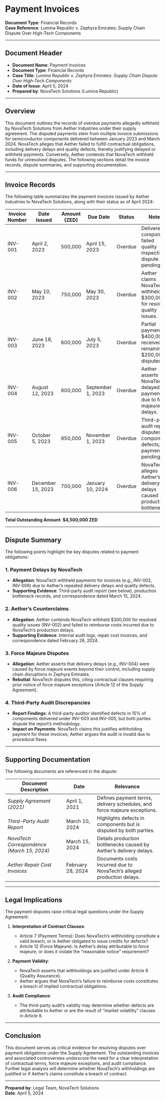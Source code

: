 

# **Payment Invoices**  
**Document Type**: Financial Records  
**Case Reference**: Lumina Republic v. Zephyra Emirates: Supply Chain Dispute Over High-Tech Components  

---

## **Document Header**  
- **Document Name**: Payment Invoices  
- **Document Type**: Financial Records  
- **Case Title**: *Lumina Republic v. Zephyra Emirates: Supply Chain Dispute Over High-Tech Components*  
- **Date of Issue**: April 5, 2024  
- **Prepared by**: NovaTech Solutions (Lumina Republic)  

---

## **Overview**  
This document outlines the records of overdue payments allegedly withheld by NovaTech Solutions from Aether Industries under their supply agreement. The disputed payments stem from multiple invoice submissions for semiconductor components delivered between January 2023 and March 2024. NovaTech alleges that Aether failed to fulfill contractual obligations, including delivery delays and quality defects, thereby justifying delayed or withheld payments. Conversely, Aether contends that NovaTech withheld funds for unresolved disputes. The following sections detail the invoice records, dispute summaries, and supporting documentation.  

---

## **Invoice Records**  
The following table summarizes the payment invoices issued by Aether Industries to NovaTech Solutions, along with their status as of April 2024:  

| **Invoice Number** | **Date Issued** | **Amount (ZED)** | **Due Date** | **Status**       | **Notes**                                                                 |
|--------------------|------------------|-------------------|---------------|------------------|---------------------------------------------------------------------------|
| INV-001            | April 2, 2023    | 500,000           | April 15, 2023| Overdue          | Delivered components failed quality inspection; dispute pending.         |
| INV-002            | May 10, 2023     | 750,000           | May 30, 2023  | Overdue          | Aether claims NovaTech withheld $300,000 for resolved quality issues.    |
| INV-003            | June 18, 2023    | 600,000           | July 5, 2023  | Overdue          | Partial payment of $400,000 received; remaining $200,000 disputed.       |
| INV-004            | August 12, 2023  | 800,000           | September 1, 2023 | Overdue | Aether asserts NovaTech delayed payment due to force majeure delays.     |
| INV-005            | October 5, 2023  | 950,000           | November 1, 2023 | Overdue | Third-party audit report disputes component defects; payment pending.     |
| INV-006            | December 15, 2023| 700,000           | January 10, 2024 | Overdue | NovaTech alleges Aether’s delivery delays caused production bottlenecks. |

**Total Outstanding Amount**: **$4,500,000 ZED**  

---

## **Dispute Summary**  
The following points highlight the key disputes related to payment obligations:  

### 1. **Payment Delays by NovaTech**  
- **Allegation**: NovaTech withheld payments for invoices (e.g., INV-002, INV-006) due to Aether’s repeated delivery delays and quality defects.  
- **Supporting Evidence**: Third-party audit report (see below), production bottleneck records, and correspondence dated March 15, 2024.  

### 2. **Aether’s Counterclaims**  
- **Allegation**: Aether contends NovaTech withheld $300,000 for resolved quality issues (INV-002) and failed to reimburse costs incurred due to NovaTech’s production delays.  
- **Supporting Evidence**: Internal audit logs, repair cost invoices, and correspondence dated February 28, 2024.  

### 3. **Force Majeure Disputes**  
- **Allegation**: Aether asserts that delivery delays (e.g., INV-004) were caused by force majeure events beyond their control, including supply chain disruptions in Zephyra Emirates.  
- **Rebuttal**: NovaTech disputes this, citing contractual clauses requiring prior notice of force majeure exceptions (Article 12 of the Supply Agreement).  

### 4. **Third-Party Audit Discrepancies**  
- **Report Findings**: A third-party auditor identified defects in 15% of components delivered under INV-003 and INV-005, but both parties dispute the report’s methodology.  
- **Impact on Payments**: NovaTech claims this justifies withholding payment for these invoices; Aether argues the audit is invalid due to procedural flaws.  

---

## **Supporting Documentation**  
The following documents are referenced in the dispute:  

| **Document Description**                | **Date**         | **Relevance**                                                                 |
|-----------------------------------------|------------------|-----------------------------------------------------------------------------|
| *Supply Agreement (2021)*              | April 1, 2021    | Defines payment terms, delivery schedules, and force majeure exceptions.     |
| *Third-Party Audit Report*             | March 10, 2024   | Highlights defects in components but is disputed by both parties.            |
| *NovaTech Correspondence (March 15, 2024)* | March 15, 2024 | Details production bottlenecks caused by Aether’s delivery delays.           |
| *Aether Repair Cost Invoices*          | February 28, 2024| Documents costs incurred due to NovaTech’s alleged production delays.       |

---

## **Legal Implications**  
The payment disputes raise critical legal questions under the Supply Agreement:  

1. **Interpretation of Contract Clauses**:  
   - Article 7 (Payment Terms): Does NovaTech’s withholding constitute a valid breach, or is Aether obligated to issue credits for defects?  
   - Article 12 (Force Majeure): Is Aether’s delay attributable to force majeure, or does it violate the “reasonable notice” requirement?  

2. **Payment Validity**:  
   - NovaTech asserts that withholdings are justified under Article 8 (Quality Assurance).  
   - Aether argues that NovaTech’s failure to reimburse costs constitutes a breach of implied contractual obligations.  

3. **Audit Compliance**:  
   - The third-party audit’s validity may determine whether defects are attributable to Aether or are the result of “market volatility” clauses in Article 9.  

---

## **Conclusion**  
This document serves as critical evidence for resolving disputes over payment obligations under the Supply Agreement. The outstanding invoices and associated controversies underscore the need for a clear interpretation of contractual terms, force majeure exceptions, and audit compliance. Further legal analysis will determine whether NovaTech’s withholdings are justified or if Aether’s claims constitute a breach of contract.  

---  
**Prepared by**: Legal Team, NovaTech Solutions  
**Date**: April 5, 2024